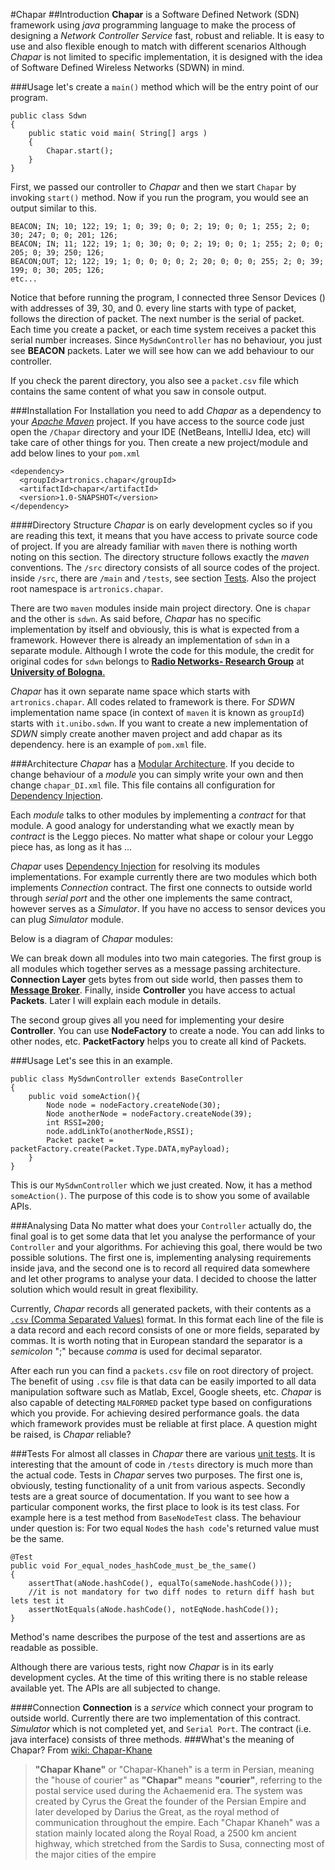 #Chapar
##Introduction
**Chapar** is a Software Defined Network (SDN) framework using *java* programming language to make the process of designing a _Network Controller Service_ fast, robust and reliable. It is easy to use and also flexible enough to match with different scenarios Although _Chapar_ is not limited to specific implementation, it is designed with the idea of Software Defined Wireless Networks (SDWN) in mind.

###Usage
let's create a `main()` method which will be the entry point of our program.

	public class Sdwn
	{
	    public static void main( String[] args )
	    {
	        Chapar.start();
	    }
	} 
First, we passed our controller to *Chapar* and then we start `Chapar` by invoking `start()` method. Now if you run the program, you would see an output similar to this.

	BEACON; IN; 10; 122; 19; 1; 0; 39; 0; 0; 2; 19; 0; 0; 1; 255; 2; 0; 30; 247; 0; 0; 201; 126; 
	BEACON; IN; 11; 122; 19; 1; 0; 30; 0; 0; 2; 19; 0; 0; 1; 255; 2; 0; 0; 205; 0; 39; 250; 126; 
	BEACON;OUT; 12; 122; 19; 1; 0; 0; 0; 0; 2; 20; 0; 0; 0; 255; 2; 0; 39; 199; 0; 30; 205; 126; 
	etc...
Notice that before running the program, I connected three Sensor Devices () with addresses of 39, 30, and 0. every line starts with type of packet, follows the direction of packet. The next number is the serial of packet. Each time you create a packet, or each time system receives a packet this serial number increases.
Since `MySdwnController` has no behaviour, you just see **BEACON** packets. Later we will see how can we add behaviour to our controller.

If you check the parent directory, you also see a `packet.csv` file which contains the same content of what you saw in console output.

###Installation
For Installation you need to add *Chapar* as a dependency to your  [*Apache Maven*](https://en.wikipedia.org/wiki/Apache_Maven) project. If you have access to the source code just open the `/Chapar` directory and your IDE (NetBeans, IntelliJ Idea, etc) will take care of other things for you. Then create a new project/module and add below lines to your `pom.xml`

	<dependency>
      <groupId>artronics.chapar</groupId>
      <artifactId>chapar</artifactId>
      <version>1.0-SNAPSHOT</version>
	</dependency>


####Directory Structure
*Chapar* is on early development cycles so if you are reading this text, it means that you have access to private source code of project. If you are already familiar with `maven` there is nothing worth noting on this section. The directory structure follows exactly the *maven* convention‌s.
The `/src` directory consists of all source codes of the project. inside `/src`, there are `/main` and `/tests`, see section [Tests](#tests). Also the project root namespace is `artronics.chapar`.


There are two `maven` modules inside main project directory. One is `chapar` and the other is `sdwn`. As said before, *Chapar* has no specific implementation by itself and obviously, this is what is expected from a framework. However there is already an implementation of `sdwn` in a separate module. Although I wrote the code for this module, the credit for original codes for `sdwn` belongs to [**Radio Networks- Research Group**](http://www.robertoverdone.org/index.php?page=r) at [**University of Bologna**.](http://www.unibo.it/it)

*Chapar* has it own separate name space which starts with `artronics.chapar`. All codes related to framework is there. For *SDWN* implementation name space (in context of `maven` it is known as `groupId`) starts with `it.unibo.sdwn`. If you want to create a new implementation of *SDWN* simply create another maven project and add chapar as its dependency. here is an example of `pom.xml` file.

###Architecture
_Chapar_ has a [Modular Architecture](https://en.wikipedia.org/wiki/Modular_programming). If you decide to change behaviour of a _module_ you can simply write your own and then change `chapar_DI.xml` file. This file contains all configuration for [Dependency Injection](https://en.wikipedia.org/wiki/Dependency_injection).

Each _module_ talks to other modules by implementing a _contract_ for that module. A good analogy for understanding what we exactly mean by _contract_ is the Leggo pieces. No matter what shape or colour your Leggo piece has, as long as it has ...

_Chapar_ uses [Dependency Injection](https://en.wikipedia.org/wiki/Dependency_injection) for resolving its modules implementations. For example currently there are two modules which both implements _Connection_ contract. The first one connects to outside world through _serial port_ and the other one implements the same contract, however serves as a _Simulator_. If you have no access to sensor devices you can plug _Simulator_ module.

Below is a diagram of _Chapar_ modules:

We can break down all modules into two main categories. The first group is all modules which together serves as a message passing architecture. **Connection Layer** gets bytes from out side world, then passes them to [**Message Broker**](https://en.wikipedia.org/wiki/Message_broker). Finally, inside **Controller** you have access to actual **Packets**. Later I will explain each module in details.

The second group gives all you need for implementing your desire **Controller**. You can use **NodeFactory** to create a node. You can add links to other nodes, etc. **PacketFactory** helps you to create all kind of Packets. 

###Usage
Let's see this in an example.

	public class MySdwnController extends BaseController
	{
	    public void someAction(){
	        Node node = nodeFactory.createNode(30);
	        Node anotherNode = nodeFactory.createNode(39);
	        int RSSI=200;
	        node.addLinkTo(anotherNode,RSSI);
	        Packet packet = packetFactory.create(Packet.Type.DATA,myPayload);
	    }
	}       
This is our `MySdwnController` which we just created. Now, it has a method `someAction()`. The purpose of this code is to show you some of available APIs.

###Analysing Data
No matter what does your `Controller` actually do, the final goal is to get some data that let you analyse the performance of your `Controller` and your algorithms. For achieving this goal, there would be two possible solutions. The first one is, implementing analysing requirements inside java, and the second one is to record all required data somewhere and let other programs to analyse your data. I decided to choose the latter solution which would result in great flexibility.

Currently, _Chapar_ records all generated packets, with their contents as a [`.csv` (Comma Separated Values)](https://en.wikipedia.org/wiki/Comma-separated_values) format. In this format each line of the file is a data record and each record consists of one or more fields, separated by commas. It is worth noting that in European standard the separator is a _semicolon_ ";" because _comma_ is used for decimal separator. 

After each run you can find a `packets.csv` file on root directory of project. The benefit of using `.csv` file is that data can be easily imported to all data manipulation software such as Matlab, Excel, Google sheets, etc. _Chapar_ is also capable of detecting `MALFORMED` packet type based on configurations which you provide. For achieving desired performance goals. the data which framework provides must be reliable at first place. A question might be raised, is *Chapar* reliable?

###<a name="tests"></a>Tests
For almost all classes in *Chapar* there are various [unit tests](https://en.wikipedia.org/wiki/Unit_testing). It is interesting that the amount of code in `/tests` directory is much more than the actual code. Tests in *Chapar* serves two purposes. The first one is, obviously, testing functionality of a unit from various aspects. Secondly tests are a great source of documentation. If you want to see how a particular component works, the first place to look is its test class. For example here is a test method from `BaseNodeTest` class. The behaviour under question is: For two equal `Node`s the `hash code`'s returned value must be the same.

    @Test
    public void For_equal_nodes_hashCode_must_be_the_same()
    {
        assertThat(aNode.hashCode(), equalTo(sameNode.hashCode()));
        //it is not mandatory for two diff nodes to return diff hash but lets test it
        assertNotEquals(aNode.hashCode(), notEqNode.hashCode());
    }
Method's name describes the purpose of the test and assertions are as readable as possible.

Although there are various tests, right now *Chapar* is in its early development cycles. At the time of this writing there is no stable release available yet. The APIs are all subjected to change.


####Connection
**Connection** is a _service_ which connect your program to outside world. Currently there are two implementation of this contract. _Simulator_ which is not completed yet, and `Serial Port`. The contract (i.e. java interface) consists of three methods.
###What's the meaning of Chapar?
From [wiki: Chapar-Khane](https://en.wikipedia.org/wiki/Chapar_Khaneh)
>**"Chapar Khane"** or "Chapar-Khaneh" is a term in Persian, meaning the "house of courier" as **"Chapar"** means **"courier"**, referring to the postal service used during the Achaemenid era. The system was created by Cyrus the Great the founder of the Persian Empire and later developed by Darius the Great, as the royal method of communication throughout the empire. Each "Chapar Khaneh" was a station mainly located along the Royal Road, a 2500 km ancient highway, which stretched from the Sardis to Susa, connecting most of the major cities of the empire

